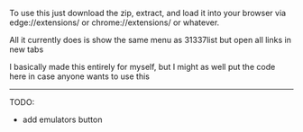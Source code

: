 To use this just download the zip, extract, and load it into your browser via edge://extensions/ or chrome://extensions/ or whatever.

All it currently does is show the same menu as 31337list but open all links in new tabs

I basically made this entirely for myself, but I might as well put the code here in case anyone wants to use this

------------------------------------------------------

TODO:
- add emulators button

